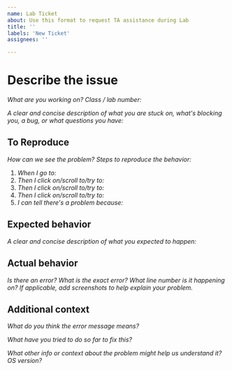 ```yaml
---
name: Lab Ticket
about: Use this format to request TA assistance during Lab
title: ''
labels: 'New Ticket'
assignees: ''

---
```


# Describe the issue

*What are you working on? Class / lab number:* 

*A clear and concise description of what you are stuck on, what's blocking you, a bug, or what questions you have:*



## To Reproduce

*How can we see the problem? Steps to reproduce the behavior:*

1. *When I go to:* 
1. *Then I click on/scroll to/try to:*
1. *Then I click on/scroll to/try to:*
1. *Then I click on/scroll to/try to:*
1. *I can tell there's a problem because:*  

## Expected behavior

*A clear and concise description of what you expected to happen:*



## Actual behavior

*Is there an error? What is the exact error? What line number is it happening on? If applicable, add screenshots to help explain your problem.*



## Additional context

*What do you think the error message means?*



*What have you tried to do so far to fix this?*



*What other info or context about the problem might help us understand it? OS version?*


